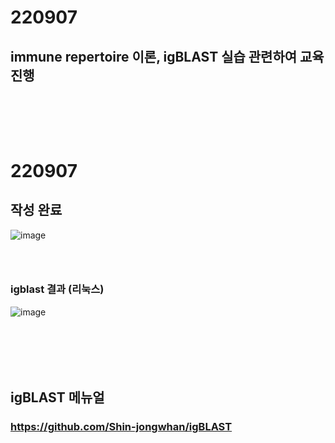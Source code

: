 # 220907
## immune repertoire 이론, igBLAST 실습 관련하여 교육 진행

### <br/><br/><br/>

# 220907
## 작성 완료
![image](https://user-images.githubusercontent.com/62974484/195230469-3226f3df-6bd6-44d1-8409-7512b75596f2.png)

### <br/> 

### igblast 결과 (리눅스)
![image](https://user-images.githubusercontent.com/62974484/195230669-42323884-1463-4e3a-b913-aaeb453fc9b8.png)

### <br/><br/><br/>

## igBLAST 메뉴얼
### https://github.com/Shin-jongwhan/igBLAST
